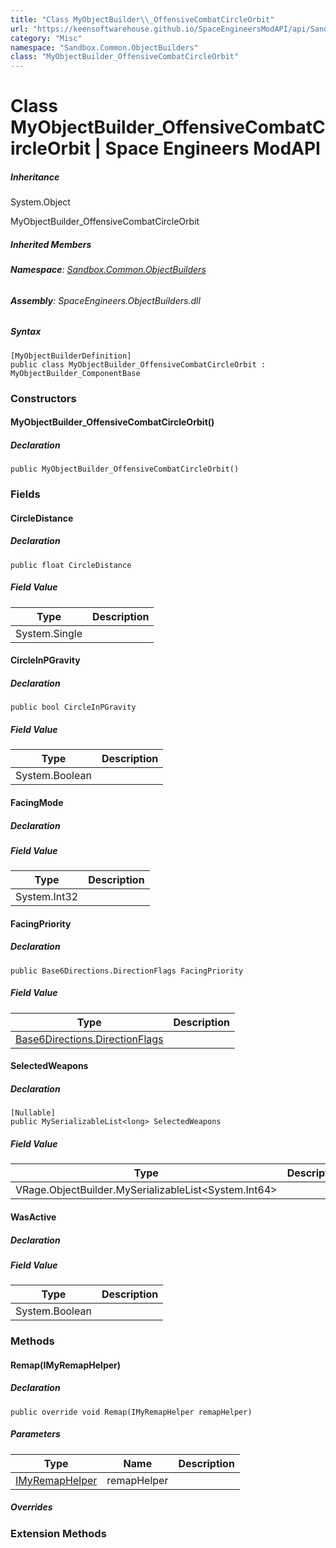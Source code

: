 ```yaml
---
title: "Class MyObjectBuilder\\_OffensiveCombatCircleOrbit"
url: "https://keensoftwarehouse.github.io/SpaceEngineersModAPI/api/Sandbox.Common.ObjectBuilders.MyObjectBuilder_OffensiveCombatCircleOrbit.html"
category: "Misc"
namespace: "Sandbox.Common.ObjectBuilders"
class: "MyObjectBuilder_OffensiveCombatCircleOrbit"
---
```


# Class MyObjectBuilder\_OffensiveCombatCircleOrbit | Space Engineers ModAPI

##### Inheritance

System.Object

MyObjectBuilder\_OffensiveCombatCircleOrbit

##### Inherited Members

###### **Namespace**: [Sandbox.Common.ObjectBuilders](https://keensoftwarehouse.github.io/SpaceEngineersModAPI/api/Sandbox.Common.ObjectBuilders.html)

###### **Assembly**: SpaceEngineers.ObjectBuilders.dll

##### Syntax

```
[MyObjectBuilderDefinition]
public class MyObjectBuilder_OffensiveCombatCircleOrbit : MyObjectBuilder_ComponentBase
```

### Constructors

#### MyObjectBuilder\_OffensiveCombatCircleOrbit()

##### Declaration

```
public MyObjectBuilder_OffensiveCombatCircleOrbit()
```

### Fields

#### CircleDistance

##### Declaration

```
public float CircleDistance
```

##### Field Value

| Type | Description |
| --- | --- |
| System.Single |     |

#### CircleInPGravity

##### Declaration

```
public bool CircleInPGravity
```

##### Field Value

| Type | Description |
| --- | --- |
| System.Boolean |     |

#### FacingMode

##### Declaration

##### Field Value

| Type | Description |
| --- | --- |
| System.Int32 |     |

#### FacingPriority

##### Declaration

```
public Base6Directions.DirectionFlags FacingPriority
```

##### Field Value

| Type | Description |
| --- | --- |
| [Base6Directions.DirectionFlags](https://keensoftwarehouse.github.io/SpaceEngineersModAPI/api/VRageMath.Base6Directions.DirectionFlags.html) |     |

#### SelectedWeapons

##### Declaration

```
[Nullable]
public MySerializableList<long> SelectedWeapons
```

##### Field Value

| Type | Description |
| --- | --- |
| VRage.ObjectBuilder.MySerializableList<System.Int64\> |     |

#### WasActive

##### Declaration

##### Field Value

| Type | Description |
| --- | --- |
| System.Boolean |     |

### Methods

#### Remap(IMyRemapHelper)

##### Declaration

```
public override void Remap(IMyRemapHelper remapHelper)
```

##### Parameters

| Type | Name | Description |
| --- | --- | --- |
| [IMyRemapHelper](https://keensoftwarehouse.github.io/SpaceEngineersModAPI/api/VRage.ModAPI.IMyRemapHelper.html) | remapHelper |     |

##### Overrides

### Extension Methods